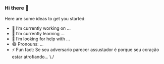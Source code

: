 ### Hi there 👋


Here are some ideas to get you started:

- 🔭 I’m currently working on ...
- 🌱 I’m currently learning ...
- 🤔 I’m looking for help with ...
- 😄 Pronouns: ...
- ⚡ Fun fact:  Se seu adversario parecer assustador é porque seu coração estar atrofiando... \\./


